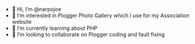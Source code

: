 - 👋 Hi, I’m @narpojoe
- 👀 I’m interested in Plogger Photo Gallery which I use for my Association website
- 🌱 I’m currently learning about PHP
- 💞️ I’m looking to collaborate on Plogger coding and fault fixing


<!---
narpojoe/narpojoe is a ✨ special ✨ repository because its `README.md` (this file) appears on your GitHub profile.
You can click the Preview link to take a look at your changes.
--->
